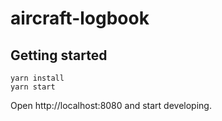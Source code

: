 # aircraft-logbook

## Getting started

```
yarn install
yarn start
```

Open http://localhost:8080 and start developing.
